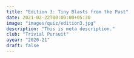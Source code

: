 ```yaml
---
title: "Edition 3: Tiny Blasts from the Past"
date: 2021-02-22T00:00:00+05:30
image: "images/quiz/edition3.jpg"
description: "This is meta description."
club: "Trivial Pursuit"
ayear: "2020-21"
draft: false
---
```

